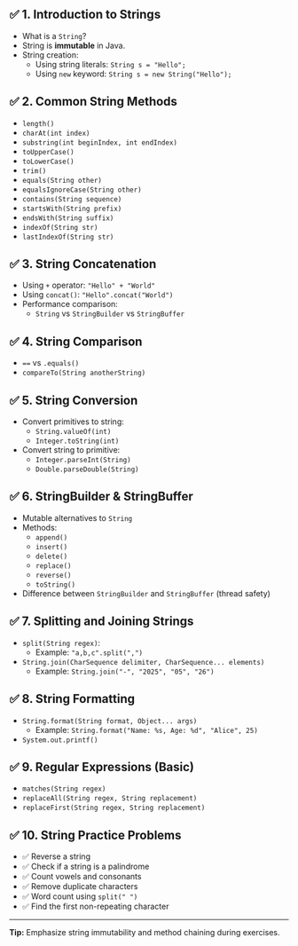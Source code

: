 

## ✅ 1. Introduction to Strings
- What is a `String`?
- String is **immutable** in Java.
- String creation:
  - Using string literals: `String s = "Hello";`
  - Using `new` keyword: `String s = new String("Hello");`

## ✅ 2. Common String Methods
- `length()`
- `charAt(int index)`
- `substring(int beginIndex, int endIndex)`
- `toUpperCase()`
- `toLowerCase()`
- `trim()`
- `equals(String other)`
- `equalsIgnoreCase(String other)`
- `contains(String sequence)`
- `startsWith(String prefix)`
- `endsWith(String suffix)`
- `indexOf(String str)`
- `lastIndexOf(String str)`

## ✅ 3. String Concatenation
- Using `+` operator: `"Hello" + "World"`
- Using `concat()`: `"Hello".concat("World")`
- Performance comparison:
  - `String` vs `StringBuilder` vs `StringBuffer`

## ✅ 4. String Comparison
- `==` vs `.equals()`
- `compareTo(String anotherString)`

## ✅ 5. String Conversion
- Convert primitives to string:
  - `String.valueOf(int)`
  - `Integer.toString(int)`
- Convert string to primitive:
  - `Integer.parseInt(String)`
  - `Double.parseDouble(String)`

## ✅ 6. StringBuilder & StringBuffer
- Mutable alternatives to `String`
- Methods:
  - `append()`
  - `insert()`
  - `delete()`
  - `replace()`
  - `reverse()`
  - `toString()`
- Difference between `StringBuilder` and `StringBuffer` (thread safety)

## ✅ 7. Splitting and Joining Strings
- `split(String regex)`:
  - Example: `"a,b,c".split(",")`
- `String.join(CharSequence delimiter, CharSequence... elements)`
  - Example: `String.join("-", "2025", "05", "26")`

## ✅ 8. String Formatting
- `String.format(String format, Object... args)`
  - Example: `String.format("Name: %s, Age: %d", "Alice", 25)`
- `System.out.printf()`

## ✅ 9. Regular Expressions (Basic)
- `matches(String regex)`
- `replaceAll(String regex, String replacement)`
- `replaceFirst(String regex, String replacement)`

## ✅ 10. String Practice Problems
- ✅ Reverse a string
- ✅ Check if a string is a palindrome
- ✅ Count vowels and consonants
- ✅ Remove duplicate characters
- ✅ Word count using `split(" ")`
- ✅ Find the first non-repeating character

---

**Tip:** Emphasize string immutability and method chaining during exercises.


